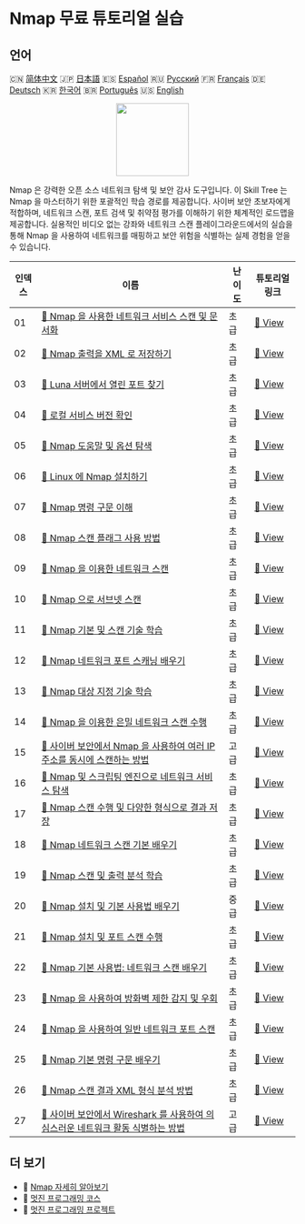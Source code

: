 # Nmap 무료 튜토리얼 실습

## 언어

🇨🇳 [简体中文](README_zh.md) 🇯🇵 [日本語](README_ja.md) 🇪🇸 [Español](README_es.md) 🇷🇺 [Русский](README_ru.md) 🇫🇷 [Français](README_fr.md) 🇩🇪 [Deutsch](README_de.md) 🇰🇷 [한국어](README_ko.md) 🇧🇷 [Português](README_pt.md) 🇺🇸 [English](README.md) 

<div align="center">
<img width="128px" src="https://file.labex.io/path/pPoL1KPkCT9I.png">
</div>

Nmap 은 강력한 오픈 소스 네트워크 탐색 및 보안 감사 도구입니다. 이 Skill Tree 는 Nmap 을 마스터하기 위한 포괄적인 학습 경로를 제공합니다. 사이버 보안 초보자에게 적합하며, 네트워크 스캔, 포트 검색 및 취약점 평가를 이해하기 위한 체계적인 로드맵을 제공합니다. 실용적인 비디오 없는 강좌와 네트워크 스캔 플레이그라운드에서의 실습을 통해 Nmap 을 사용하여 네트워크를 매핑하고 보안 위험을 식별하는 실제 경험을 얻을 수 있습니다.

|   인덱스 | 이름                                                                                                                                                                                                             | 난이도   | 튜토리얼 링크                                                                                                                            |
|----------|------------------------------------------------------------------------------------------------------------------------------------------------------------------------------------------------------------------|----------|------------------------------------------------------------------------------------------------------------------------------------------|
|       01 | [📖 Nmap 을 사용한 네트워크 서비스 스캔 및 문서화](https://labex.io/ko/tutorials/nmap-use-nmap-to-scan-and-document-network-services-415932)                                                                     | 초급     | [🔗 View](https://labex.io/ko/tutorials/nmap-use-nmap-to-scan-and-document-network-services-415932)                                      |
|       02 | [📖 Nmap 출력을 XML 로 저장하기](https://labex.io/ko/tutorials/nmap-save-nmap-output-to-xml-548705)                                                                                                              | 초급     | [🔗 View](https://labex.io/ko/tutorials/nmap-save-nmap-output-to-xml-548705)                                                             |
|       03 | [📖 Luna 서버에서 열린 포트 찾기](https://labex.io/ko/tutorials/nmap-find-open-port-on-luna-server-548697)                                                                                                       | 초급     | [🔗 View](https://labex.io/ko/tutorials/nmap-find-open-port-on-luna-server-548697)                                                       |
|       04 | [📖 로컬 서비스 버전 확인](https://labex.io/ko/tutorials/nmap-verify-service-version-locally-548693)                                                                                                             | 초급     | [🔗 View](https://labex.io/ko/tutorials/nmap-verify-service-version-locally-548693)                                                      |
|       05 | [📖 Nmap 도움말 및 옵션 탐색](https://labex.io/ko/tutorials/nmap-explore-nmap-help-and-options-in-nmap-547101)                                                                                                   | 초급     | [🔗 View](https://labex.io/ko/tutorials/nmap-explore-nmap-help-and-options-in-nmap-547101)                                               |
|       06 | [📖 Linux 에 Nmap 설치하기](https://labex.io/ko/tutorials/nmap-install-nmap-on-linux-530181)                                                                                                                     | 초급     | [🔗 View](https://labex.io/ko/tutorials/nmap-install-nmap-on-linux-530181)                                                               |
|       07 | [📖 Nmap 명령 구문 이해](https://labex.io/ko/tutorials/nmap-understand-nmap-command-syntax-530159)                                                                                                               | 초급     | [🔗 View](https://labex.io/ko/tutorials/nmap-understand-nmap-command-syntax-530159)                                                      |
|       08 | [📖 Nmap 스캔 플래그 사용 방법](https://labex.io/ko/tutorials/nmap-how-to-use-nmap-scanning-flags-420509)                                                                                                        | 초급     | [🔗 View](https://labex.io/ko/tutorials/nmap-how-to-use-nmap-scanning-flags-420509)                                                      |
|       09 | [📖 Nmap 을 이용한 네트워크 스캔](https://labex.io/ko/tutorials/nmap-network-scanning-with-nmap-415959)                                                                                                          | 초급     | [🔗 View](https://labex.io/ko/tutorials/nmap-network-scanning-with-nmap-415959)                                                          |
|       10 | [📖 Nmap 으로 서브넷 스캔](https://labex.io/ko/tutorials/nmap-scanning-subnet-with-nmap-415954)                                                                                                                  | 초급     | [🔗 View](https://labex.io/ko/tutorials/nmap-scanning-subnet-with-nmap-415954)                                                           |
|       11 | [📖 Nmap 기본 및 스캔 기술 학습](https://labex.io/ko/tutorials/nmap-learn-nmap-fundamentals-and-scanning-techniques-415937)                                                                                      | 초급     | [🔗 View](https://labex.io/ko/tutorials/nmap-learn-nmap-fundamentals-and-scanning-techniques-415937)                                     |
|       12 | [📖 Nmap 네트워크 포트 스캐닝 배우기](https://labex.io/ko/tutorials/nmap-learn-nmap-network-port-scanning-415936)                                                                                                | 초급     | [🔗 View](https://labex.io/ko/tutorials/nmap-learn-nmap-network-port-scanning-415936)                                                    |
|       13 | [📖 Nmap 대상 지정 기술 학습](https://labex.io/ko/tutorials/nmap-learn-target-specification-techniques-in-nmap-415935)                                                                                           | 초급     | [🔗 View](https://labex.io/ko/tutorials/nmap-learn-target-specification-techniques-in-nmap-415935)                                       |
|       14 | [📖 Nmap 을 이용한 은밀 네트워크 스캔 수행](https://labex.io/ko/tutorials/nmap-perform-stealth-network-scanning-with-nmap-415933)                                                                                | 초급     | [🔗 View](https://labex.io/ko/tutorials/nmap-perform-stealth-network-scanning-with-nmap-415933)                                          |
|       15 | [📖 사이버 보안에서 Nmap 을 사용하여 여러 IP 주소를 동시에 스캔하는 방법](https://labex.io/ko/tutorials/nmap-how-to-scan-multiple-ip-addresses-simultaneously-using-nmap-in-cybersecurity-414798)                | 고급     | [🔗 View](https://labex.io/ko/tutorials/nmap-how-to-scan-multiple-ip-addresses-simultaneously-using-nmap-in-cybersecurity-414798)        |
|       16 | [📖 Nmap 및 스크립팅 엔진으로 네트워크 서비스 탐색](https://labex.io/ko/tutorials/nmap-discover-network-services-with-nmap-and-its-scripting-engine-415931)                                                      | 초급     | [🔗 View](https://labex.io/ko/tutorials/nmap-discover-network-services-with-nmap-and-its-scripting-engine-415931)                        |
|       17 | [📖 Nmap 스캔 수행 및 다양한 형식으로 결과 저장](https://labex.io/ko/tutorials/nmap-perform-nmap-scans-and-save-results-in-different-formats-415928)                                                             | 초급     | [🔗 View](https://labex.io/ko/tutorials/nmap-perform-nmap-scans-and-save-results-in-different-formats-415928)                            |
|       18 | [📖 Nmap 네트워크 스캔 기본 배우기](https://labex.io/ko/tutorials/nmap-learn-nmap-network-scanning-basics-415927)                                                                                                | 초급     | [🔗 View](https://labex.io/ko/tutorials/nmap-learn-nmap-network-scanning-basics-415927)                                                  |
|       19 | [📖 Nmap 스캔 및 출력 분석 학습](https://labex.io/ko/tutorials/nmap-learn-nmap-scanning-and-output-analysis-415926)                                                                                              | 초급     | [🔗 View](https://labex.io/ko/tutorials/nmap-learn-nmap-scanning-and-output-analysis-415926)                                             |
|       20 | [📖 Nmap 설치 및 기본 사용법 배우기](https://labex.io/ko/tutorials/nmap-learn-nmap-installation-and-basic-usage-415924)                                                                                          | 중급     | [🔗 View](https://labex.io/ko/tutorials/nmap-learn-nmap-installation-and-basic-usage-415924)                                             |
|       21 | [📖 Nmap 설치 및 포트 스캔 수행](https://labex.io/ko/tutorials/nmap-install-nmap-and-perform-port-scanning-415923)                                                                                               | 초급     | [🔗 View](https://labex.io/ko/tutorials/nmap-install-nmap-and-perform-port-scanning-415923)                                              |
|       22 | [📖 Nmap 기본 사용법: 네트워크 스캔 배우기](https://labex.io/ko/tutorials/nmap-learn-nmap-fundamentals-for-network-scanning-415922)                                                                              | 초급     | [🔗 View](https://labex.io/ko/tutorials/nmap-learn-nmap-fundamentals-for-network-scanning-415922)                                        |
|       23 | [📖 Nmap 을 사용하여 방화벽 제한 감지 및 우회](https://labex.io/ko/tutorials/nmap-use-nmap-to-detect-and-bypass-firewall-restrictions-415921)                                                                    | 초급     | [🔗 View](https://labex.io/ko/tutorials/nmap-use-nmap-to-detect-and-bypass-firewall-restrictions-415921)                                 |
|       24 | [📖 Nmap 을 사용하여 일반 네트워크 포트 스캔](https://labex.io/ko/tutorials/nmap-use-nmap-to-scan-common-network-ports-415920)                                                                                   | 초급     | [🔗 View](https://labex.io/ko/tutorials/nmap-use-nmap-to-scan-common-network-ports-415920)                                               |
|       25 | [📖 Nmap 기본 명령 구문 배우기](https://labex.io/ko/tutorials/nmap-learn-nmap-basic-command-syntax-415919)                                                                                                       | 초급     | [🔗 View](https://labex.io/ko/tutorials/nmap-learn-nmap-basic-command-syntax-415919)                                                     |
|       26 | [📖 Nmap 스캔 결과 XML 형식 분석 방법](https://labex.io/ko/tutorials/nmap-how-to-analyze-nmap-scan-results-in-xml-format-415516)                                                                                 | 초급     | [🔗 View](https://labex.io/ko/tutorials/nmap-how-to-analyze-nmap-scan-results-in-xml-format-415516)                                      |
|       27 | [📖 사이버 보안에서 Wireshark 를 사용하여 의심스러운 네트워크 활동 식별하는 방법](https://labex.io/ko/tutorials/wireshark-how-to-identify-suspicious-network-activities-using-wireshark-in-cybersecurity-415497) | 고급     | [🔗 View](https://labex.io/ko/tutorials/wireshark-how-to-identify-suspicious-network-activities-using-wireshark-in-cybersecurity-415497) |

## 더 보기

- 🔗 [Nmap 자세히 알아보기](https://labex.io/ko/skilltrees/nmap)
- 🔗 [멋진 프로그래밍 코스](https://github.com/labex-labs/awesome-programming-courses)
- 🔗 [멋진 프로그래밍 프로젝트](https://github.com/labex-labs/awesome-programming-projects)

